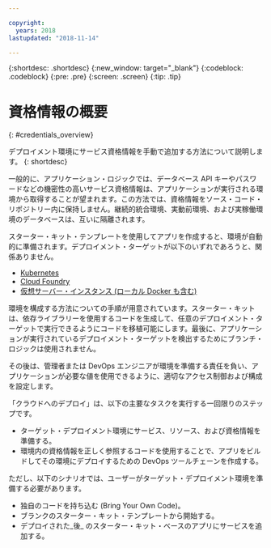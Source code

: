 ```yaml
---

copyright:
  years: 2018
lastupdated: "2018-11-14"

---
```


{:shortdesc: .shortdesc}
{:new_window: target="_blank"}
{:codeblock: .codeblock}
{:pre: .pre}
{:screen: .screen}
{:tip: .tip}

# 資格情報の概要
{: #credentials_overview}

デプロイメント環境にサービス資格情報を手動で追加する方法について説明します。
{: shortdesc}

<!-- After PUP: Maybe provide links to the credentials section of the programming guides, such as https://cloud.ibm.com/docs/swift/cloudnative/configuration.html#configuration-->

一般的に、アプリケーション・ロジックでは、データベース API キーやパスワードなどの機密性の高いサービス資格情報は、アプリケーションが実行される環境から取得することが望まれます。この方法では、資格情報をソース・コード・リポジトリー内に保持しません。継続的統合環境、実動前環境、および実稼働環境のデータベースは、互いに隔離されます。

スターター・キット・テンプレートを使用してアプリを作成すると、環境が自動的に準備されます。デプロイメント・ターゲットが以下のいずれであろうと、関係ありません。
  * [Kubernetes](/docs/apps/creds_kube.html)
  * [Cloud Foundry](/docs/apps/creds_cf.html)
  * [仮想サーバー・インスタンス (ローカル Docker も含む)](/docs/apps/creds_vsi.html)
  
環境を構成する方法についての手順が用意されています。スターター・キットは、依存ライブラリーを使用するコードを生成して、任意のデプロイメント・ターゲットで実行できるようにコードを移植可能にします。最後に、アプリケーションが実行されているデプロイメント・ターゲットを検出するためにブランチ・ロジックは使用されません。

その後は、管理者または DevOps エンジニアが環境を準備する責任を負い、アプリケーションが必要な値を使用できるように、適切なアクセス制御および構成を設定します。

「クラウドへのデプロイ」は、以下の主要なタスクを実行する一回限りのステップです。
 * ターゲット・デプロイメント環境にサービス、リソース、および資格情報を準備する。
 * 環境内の資格情報を正しく参照するコードを使用することで、アプリをビルドしてその環境にデプロイするための DevOps ツールチェーンを作成する。

ただし、以下のシナリオでは、ユーザーがターゲット・デプロイメント環境を準備する必要があります。
 * 独自のコードを持ち込む (Bring Your Own Code)。
 * ブランクのスターター・キット・テンプレートから開始する。
 * デプロイされた_後_ のスターター・キット・ベースのアプリにサービスを追加する。




